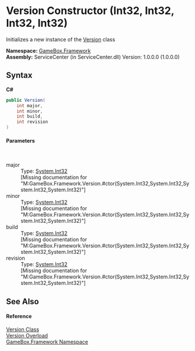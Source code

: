 # Version Constructor (Int32, Int32, Int32, Int32)
 

Initializes a new instance of the <a href="cb16921a-748b-d23c-560f-f7936e8b5bb1">Version</a> class

**Namespace:**&nbsp;<a href="a8957fe6-9cc0-3a6d-cd5c-a2a246efee1e">GameBox.Framework</a><br />**Assembly:**&nbsp;ServiceCenter (in ServiceCenter.dll) Version: 1.0.0.0 (1.0.0.0)

## Syntax

**C#**<br />
``` C#
public Version(
	int major,
	int minor,
	int build,
	int revision
)
```


#### Parameters
&nbsp;<dl><dt>major</dt><dd>Type: <a href="http://msdn2.microsoft.com/zh-cn/library/td2s409d" target="_blank">System.Int32</a><br />\[Missing <param name="major"/> documentation for "M:GameBox.Framework.Version.#ctor(System.Int32,System.Int32,System.Int32,System.Int32)"\]</dd><dt>minor</dt><dd>Type: <a href="http://msdn2.microsoft.com/zh-cn/library/td2s409d" target="_blank">System.Int32</a><br />\[Missing <param name="minor"/> documentation for "M:GameBox.Framework.Version.#ctor(System.Int32,System.Int32,System.Int32,System.Int32)"\]</dd><dt>build</dt><dd>Type: <a href="http://msdn2.microsoft.com/zh-cn/library/td2s409d" target="_blank">System.Int32</a><br />\[Missing <param name="build"/> documentation for "M:GameBox.Framework.Version.#ctor(System.Int32,System.Int32,System.Int32,System.Int32)"\]</dd><dt>revision</dt><dd>Type: <a href="http://msdn2.microsoft.com/zh-cn/library/td2s409d" target="_blank">System.Int32</a><br />\[Missing <param name="revision"/> documentation for "M:GameBox.Framework.Version.#ctor(System.Int32,System.Int32,System.Int32,System.Int32)"\]</dd></dl>

## See Also


#### Reference
<a href="cb16921a-748b-d23c-560f-f7936e8b5bb1">Version Class</a><br /><a href="1b697e6d-7c8b-edb2-b849-e68ad65f6eeb">Version Overload</a><br /><a href="a8957fe6-9cc0-3a6d-cd5c-a2a246efee1e">GameBox.Framework Namespace</a><br />